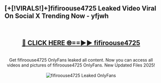 <h2>[+[!VIRALS!]+]fifiroouse4725 Leaked Video Viral On Social X Trending Now - yfjwh</h2>
<br>
<div align="center">
<h2><a href="https://libra.edu.pl?fifiroouse4725" rel="nofollow">🔴 CLICK HERE 🌐==►► fifiroouse4725</a></h2>
<br>
Get fifiroouse4725 OnlyFans leaked all content. Now you can access all videos and pictures of fifiroouse4725 OnlyFans. New Updated Files 2025!
<br>
<br>
<a href="https://libra.edu.pl?fifiroouse4725" rel="nofollow" data-target="animated-image.originalLink"><img src="https://i.ibb.co.com/WyWwxjT/player-gif2.gif" alt="fifiroouse4725 Leaked OnlyFans" style="max-width: 100%; display: inline-block;" data-target="animated-image.originalImage"></a>
</div>
<br>